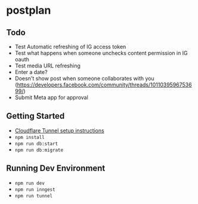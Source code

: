 # postplan

## Todo

- Test Automatic refreshing of IG access token
- Test what happens when someone unchecks content permission in IG oauth
- Test media URL refreshing
- Enter a date?
- Doesn't show post when someone collaborates with you (<https://developers.facebook.com/community/threads/1011039596753699/>)
- Submit Meta app for approval

## Getting Started

- [Cloudflare Tunnel setup instructions](https://developers.cloudflare.com/cloudflare-one/connections/connect-networks/get-started/create-local-tunnel/#prerequisites)
- `npm install`
- `npm run db:start`
- `npm run db:migrate`

## Running Dev Environment

- `npm run dev`
- `npm run inngest`
- `npm run tunnel`
